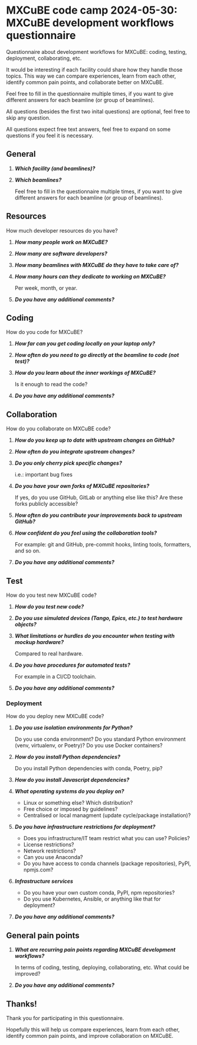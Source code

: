 # MXCuBE code camp 2024-05-30: MXCuBE development workflows questionnaire

Questionnaire about development workflows for MXCuBE:
coding, testing, deployment, collaborating, etc.

It would be interesting if each facility could share how they handle those topics.
This way we can compare experiences, learn from each other,
identify common pain points, and collaborate better on MXCuBE.

Feel free to fill in the questionnaire multiple times,
if you want to give different answers for each beamline (or group of beamlines).

All questions (besides the first two inital questions) are optional,
feel free to skip any question.

All questions expect free text answers,
feel free to expand on some questions if you feel it is necessary.


## General

1. ***Which facility (and beamlines)?***

2. ***Which beamlines?***

    Feel free to fill in the questionnaire multiple times,
    if you want to give different answers for each beamline (or group of beamlines).


## Resources

How much developer resources do you have?

1. ***How many people work on MXCuBE?***

1. ***How many are software developers?***

1. ***How many beamlines with MXCuBE do they have to take care of?***

1. ***How many hours can they dedicate to working on MXCuBE?***

    Per week, month, or year.

1. ***Do you have any additional comments?***


## Coding

How do you code for MXCuBE?

1. ***How far can you get coding locally on your laptop only?***

1. ***How often do you need to go directly at the beamline to code (not test)?***

1. ***How do you learn about the inner workings of MXCuBE?***

    Is it enough to read the code?

1. ***Do you have any additional comments?***


## Collaboration

How do you collaborate on MXCuBE code?

1. ***How do you keep up to date with upstream changes on GitHub?***

1. ***How often do you integrate upstream changes?***

1. ***Do you only cherry pick specific changes?***

    i.e.: important bug fixes

1. ***Do you have your own forks of MXCuBE repositories?***

    If yes, do you use GitHub, GitLab or anything else like this?
    Are these forks publicly accessible?

1. ***How often do you contribute your improvements back to upstream GitHub?***

1. ***How confident do you feel using the collaboration tools?***

    For example: git and GitHub, pre-commit hooks, linting tools, formatters, and so on.

1. ***Do you have any additional comments?***


## Test

How do you test new MXCuBE code?

1. ***How do you test new code?***

1. ***Do you use simulated devices (Tango, Epics, etc.) to test hardware objects?***

1. ***What limitations or hurdles do you encounter when testing with mockup hardware?***

    Compared to real hardware.

1. ***Do you have procedures for automated tests?***

    For example in a CI/CD toolchain.

1. ***Do you have any additional comments?***


### Deployment

How do you deploy new MXCuBE code?

1. ***Do you use isolation environments for Python?***

    Do you use conda environment?
    Do you standard Python environment (venv, virtualenv, or Poetry)?
    Do you use Docker containers?

1. ***How do you install Python dependencies?***

    Do you install Python dependencies with conda, Poetry, pip?

1. ***How do you install Javascript dependencies?***

1. ***What operating systems do you deploy on?***

    * Linux or something else? Which distribution?
    * Free choice or imposed by guidelines?
    * Centralised or local managment (update cycle/package installation)?

1. ***Do you have infrastructure restrictions for deployment?***

    * Does you infrastructure/IT team restrict what you can use? Policies?
    * License restrictions?
    * Network restrictions?
    * Can you use Anaconda?
    * Do you have access to conda channels (package repositories), PyPI, npmjs.com?

1. ***Infrastructure services***

    * Do you have your own custom conda, PyPI, npm repositories?
    * Do you use Kubernetes, Ansible, or anything like that for deployment?

1. ***Do you have any additional comments?***


## General pain points

1. ***What are recurring pain points regarding MXCuBE development workflows?***

    In terms of coding, testing, deploying, collaborating, etc.
    What could be improved?

1. ***Do you have any additional comments?***


## Thanks!

Thank you for participating in this questionnaire.

Hopefully this will help us compare experiences, learn from each other,
identify common pain points, and improve collaboration on MXCuBE.
